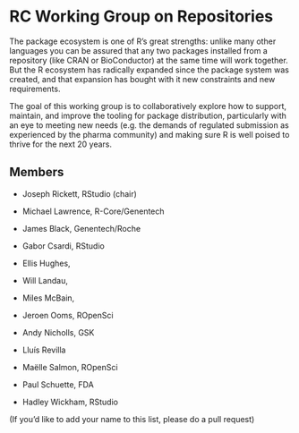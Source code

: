 # RC Working Group on Repositories

The package ecosystem is one of R’s great strengths: unlike many other languages you can be assured that any two packages installed from a repository (like CRAN or BioConductor) at the same time will work together.
But the R ecosystem has radically expanded since the package system was created, and that expansion has bought with it new constraints and new requirements.

The goal of this working group is to collaboratively explore how to support, maintain, and improve the tooling for package distribution, particularly with an eye to meeting new needs (e.g. the demands of regulated submission as experienced by the pharma community) and making sure R is well poised to thrive for the next 20 years. 

## Members

-   Joseph Rickett, RStudio (chair)

-   Michael Lawrence, R-Core/Genentech

-   James Black, Genentech/Roche

-   Gabor Csardi, RStudio

-   Ellis Hughes,

-   Will Landau,

-   Miles McBain, 

-   Jeroen Ooms, ROpenSci

-   Andy Nicholls, GSK

-   Lluís Revilla

-   Maëlle Salmon, ROpenSci

-   Paul Schuette, FDA

-   Hadley Wickham, RStudio

(If you’d like to add your name to this list, please do a pull request)

  
  
